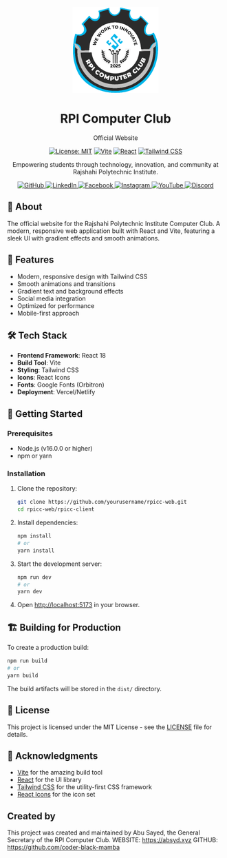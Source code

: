 <div align="center">
  <img src="https://raw.githubusercontent.com/RPI-Computer-Club-rpicc/RPI-Computer-Club-rpicc/refs/heads/main/logo-final-3.0.png" alt="RPI Computer Club" width="200" height="200" />

  <h1>RPI Computer Club</h1>
  <p>Official Website</p>
  
  [![License: MIT](https://img.shields.io/badge/License-MIT-blue.svg)](https://opensource.org/licenses/MIT)
  [![Vite](https://img.shields.io/badge/Vite-646CFF?logo=vite&logoColor=white)](https://vitejs.dev/)
  [![React](https://img.shields.io/badge/React-61DAFB?logo=react&logoColor=black)](https://reactjs.org/)
  [![Tailwind CSS](https://img.shields.io/badge/Tailwind_CSS-38B2AC?logo=tailwind-css&logoColor=white)](https://tailwindcss.com/)

  <p>Empowering students through technology, innovation, and community at Rajshahi Polytechnic Institute.</p>

  <div>
    <a href="https://github.com/RPI-Computer-Club-rpicc" target="_blank" title="GitHub">
      <img src="https://img.icons8.com/ios-filled/30/ffffff/github.png" alt="GitHub"/>
    </a>
    <a href="https://www.linkedin.com/company/rpi-computer-club/" target="_blank" title="LinkedIn">
      <img src="https://img.icons8.com/ios-filled/30/0077B5/linkedin.png" alt="LinkedIn"/>
    </a>
    <a href="https://www.facebook.com/people/Computer-Club-Rpi/61581226467108/" target="_blank" title="Facebook">
      <img src="https://img.icons8.com/ios-filled/30/1877F2/facebook-new.png" alt="Facebook"/>
    </a>
    <a href="https://www.instagram.com/rpi.cc" target="_blank" title="Instagram">
      <img src="https://img.icons8.com/ios-filled/30/E4405F/instagram-new.png" alt="Instagram"/>
    </a>
    <a href="https://www.youtube.com/@rpicomputerclub" target="_blank" title="YouTube">
      <img src="https://img.icons8.com/ios-filled/30/FF0000/youtube-play.png" alt="YouTube"/>
    </a>
    <a href="https://discord.gg/4RDVuuJW" target="_blank" title="Discord">
      <img src="https://img.icons8.com/ios-filled/30/5865F2/discord-logo.png" alt="Discord"/>
    </a>
  </div>
</div>

## 🌟 About

The official website for the Rajshahi Polytechnic Institute Computer Club. A modern, responsive web application built with React and Vite, featuring a sleek UI with gradient effects and smooth animations.

## 🚀 Features

- Modern, responsive design with Tailwind CSS
- Smooth animations and transitions
- Gradient text and background effects
- Social media integration
- Optimized for performance
- Mobile-first approach

## 🛠️ Tech Stack

- **Frontend Framework**: React 18
- **Build Tool**: Vite
- **Styling**: Tailwind CSS
- **Icons**: React Icons
- **Fonts**: Google Fonts (Orbitron)
- **Deployment**: Vercel/Netlify

## 🚀 Getting Started

### Prerequisites

- Node.js (v16.0.0 or higher)
- npm or yarn

### Installation

1. Clone the repository:
   ```bash
   git clone https://github.com/yourusername/rpicc-web.git
   cd rpicc-web/rpicc-client
   ```

2. Install dependencies:
   ```bash
   npm install
   # or
   yarn install
   ```

3. Start the development server:
   ```bash
   npm run dev
   # or
   yarn dev
   ```

4. Open [http://localhost:5173](http://localhost:5173) in your browser.

## 🏗️ Building for Production

To create a production build:

```bash
npm run build
# or
yarn build
```

The build artifacts will be stored in the `dist/` directory.

## 📝 License

This project is licensed under the MIT License - see the [LICENSE](LICENSE) file for details.

## 🙏 Acknowledgments

- [Vite](https://vitejs.dev/) for the amazing build tool
- [React](https://reactjs.org/) for the UI library
- [Tailwind CSS](https://tailwindcss.com/) for the utility-first CSS framework
- [React Icons](https://react-icons.github.io/react-icons/) for the icon set





## Created by
This project was created and maintained by Abu Sayed, the General Secretary of the RPI Computer Club.
WEBSITE: https://absyd.xyz
GITHUB: https://github.com/coder-black-mamba
